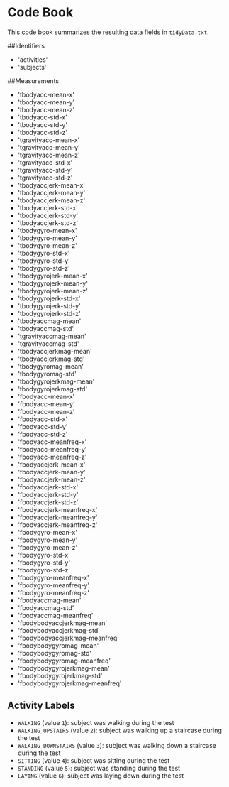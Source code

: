 # Code Book

This code book summarizes the resulting data fields in `tidyData.txt`.

##Identifiers

* 'activities'
* 'subjects'


##Measurements

* 'tbodyacc-mean-x'
* 'tbodyacc-mean-y'
* 'tbodyacc-mean-z'
* 'tbodyacc-std-x'
* 'tbodyacc-std-y'
* 'tbodyacc-std-z'
* 'tgravityacc-mean-x'
* 'tgravityacc-mean-y'
* 'tgravityacc-mean-z'
* 'tgravityacc-std-x'
* 'tgravityacc-std-y'
* 'tgravityacc-std-z'
* 'tbodyaccjerk-mean-x'
* 'tbodyaccjerk-mean-y'
* 'tbodyaccjerk-mean-z'
* 'tbodyaccjerk-std-x'
* 'tbodyaccjerk-std-y'
* 'tbodyaccjerk-std-z'
* 'tbodygyro-mean-x'
* 'tbodygyro-mean-y'
* 'tbodygyro-mean-z'
* 'tbodygyro-std-x'
* 'tbodygyro-std-y'
* 'tbodygyro-std-z'
* 'tbodygyrojerk-mean-x'
* 'tbodygyrojerk-mean-y'
* 'tbodygyrojerk-mean-z'
* 'tbodygyrojerk-std-x'
* 'tbodygyrojerk-std-y'
* 'tbodygyrojerk-std-z'
* 'tbodyaccmag-mean'
* 'tbodyaccmag-std'
* 'tgravityaccmag-mean'
* 'tgravityaccmag-std'
* 'tbodyaccjerkmag-mean'
* 'tbodyaccjerkmag-std'
* 'tbodygyromag-mean'
* 'tbodygyromag-std'
* 'tbodygyrojerkmag-mean'
* 'tbodygyrojerkmag-std'
* 'fbodyacc-mean-x'
* 'fbodyacc-mean-y'
* 'fbodyacc-mean-z'
* 'fbodyacc-std-x'
* 'fbodyacc-std-y'
* 'fbodyacc-std-z'
* 'fbodyacc-meanfreq-x'
* 'fbodyacc-meanfreq-y'
* 'fbodyacc-meanfreq-z'
* 'fbodyaccjerk-mean-x'
* 'fbodyaccjerk-mean-y'
* 'fbodyaccjerk-mean-z'
* 'fbodyaccjerk-std-x'
* 'fbodyaccjerk-std-y'
* 'fbodyaccjerk-std-z'
* 'fbodyaccjerk-meanfreq-x'
* 'fbodyaccjerk-meanfreq-y'
* 'fbodyaccjerk-meanfreq-z'
* 'fbodygyro-mean-x'
* 'fbodygyro-mean-y'
* 'fbodygyro-mean-z'
* 'fbodygyro-std-x'
* 'fbodygyro-std-y'
* 'fbodygyro-std-z'
* 'fbodygyro-meanfreq-x'
* 'fbodygyro-meanfreq-y'
* 'fbodygyro-meanfreq-z'
* 'fbodyaccmag-mean'
* 'fbodyaccmag-std'
* 'fbodyaccmag-meanfreq'
* 'fbodybodyaccjerkmag-mean'
* 'fbodybodyaccjerkmag-std'
* 'fbodybodyaccjerkmag-meanfreq'
* 'fbodybodygyromag-mean'
* 'fbodybodygyromag-std'
* 'fbodybodygyromag-meanfreq'
* 'fbodybodygyrojerkmag-mean'
* 'fbodybodygyrojerkmag-std'
* 'fbodybodygyrojerkmag-meanfreq'


## Activity Labels

* `WALKING` (value `1`): subject was walking during the test
* `WALKING_UPSTAIRS` (value `2`): subject was walking up a staircase during the test
* `WALKING_DOWNSTAIRS` (value `3`): subject was walking down a staircase during the test
* `SITTING` (value `4`): subject was sitting during the test
* `STANDING` (value `5`): subject was standing during the test
* `LAYING` (value `6`): subject was laying down during the test